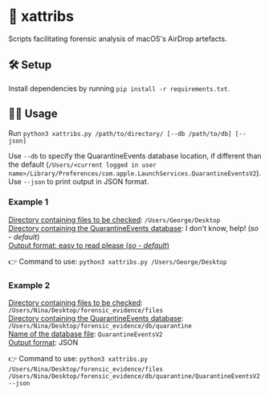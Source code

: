 # 🔎 xattribs
Scripts facilitating forensic analysis of macOS's AirDrop artefacts.

## 🛠️ Setup
Install dependencies by running `pip install -r requirements.txt`.

## 👩‍💻 Usage 
Run `python3 xattribs.py /path/to/directory/ [--db /path/to/db] [--json]`

Use `--db` to specify the QuarantineEvents database location, if different than the default (`/Users/<current logged in user name>/Library/Preferences/com.apple.LaunchServices.QuarantineEventsV2`).  
Use `--json` to print output in JSON format.

### Example 1
<ins>Directory containing files to be checked</ins>: `/Users/George/Desktop`  
<ins>Directory containing the QuarantineEvents database</ins>: I don't know, help! (_so - default_)  
<ins>Output format: easy to read please (_so - default_)  
  
👉 Command to use:
`python3 xattribs.py /Users/George/Desktop`

### Example 2
<ins>Directory containing files to be checked</ins>: `/Users/Nina/Desktop/forensic_evidence/files`  
<ins>Directory containing the QuarantineEvents database</ins>: `/Users/Nina/Desktop/forensic_evidence/db/quarantine`  
<ins>Name of the database file</ins>: `QuarantineEventsV2`  
<ins>Output format</ins>: JSON  

👉 Command to use:
`python3 xattribs.py /Users/Nina/Desktop/forensic_evidence/files /Users/Nina/Desktop/forensic_evidence/db/quarantine/QuarantineEventsV2 --json`


